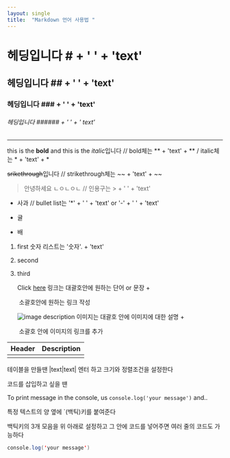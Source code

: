 ```yaml
---
layout: single
title:  "Markdown 언어 사용법 "
---
```


# 헤딩입니다 					   # + ' ' + 'text'

## 헤딩입니다 							       ## + ' ' + 'text'

### 헤딩입니다 									        ### + ' ' + 'text'

###### 헤딩입니다 																             ###### + ' ' + ' text'

___

this is the **bold** and this is the *italic*입니다 // 		 bold체는 ** + 'text' + ** / italic체는 * + 'text' + *

~~srikethrough~~입니다 //												 strikethrough체는 ~~ + 'text' + ~~

> 안녕하세요 ㄴㅇㄴㅇㄴ  // 						 			인용구는 > + ' ' + 'text'

* 사과 //																	 bullet list는 '*' + ' ' + 'text'   or   '-' + ' ' + 'text'

* 귤

- 배

1. first     																	숫자 리스트는 '숫자'. + 'text'

2. second

3. third

   Click [here](http://naver.com)																링크는 대괄호안에 원하는 단어 or 문장 + 

   ​																				소괄호안에 원하는 링크 작성

   ![image description]() 이미지는 대괄호 안에 이미지에 대한 설명 + 

   ​																					소괄호 안에 이미지의 링크를 추가

| Header | Description |
| :----: | :---------: |
|        |             |

테이블을 만들땐 |text|text| 엔터 하고 크기와 정렬조건을 설정한다



코드를 삽입하고 싶을 땐

To print message in the console, us `console.log('your message')` and..

특정 텍스트의 양 옆에 `(백틱)키를 붙여준다

백틱키의 3개 모음을 위 아래로 설정하고 그 안에 코드를 넣어주면 여러 줄의 코드도 가능하다

```java
console.log('your message')
```

 

